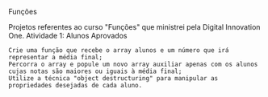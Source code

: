 Funções

Projetos referentes ao curso "Funções" que ministrei pela Digital Innovation One.
Atividade 1: Alunos Aprovados

    Crie uma função que recebe o array alunos e um número que irá representar a média final;
    Percorra o array e popule um novo array auxiliar apenas com os alunos cujas notas são maiores ou iguais à média final;
    Utilize a técnica "object destructuring" para manipular as propriedades desejadas de cada aluno.


